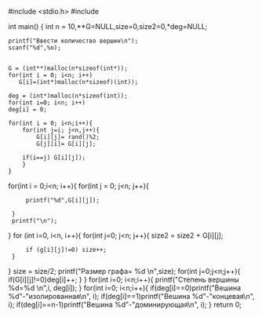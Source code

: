 #include <stdio.h>
#include <random>

int main()
{
    int n = 10,**G=NULL,size=0,size2=0,*deg=NULL;
    
    printf("Ввести количество вершин\n");
    scanf("%d",%n);
    
    
    G = (int**)malloc(n*sizeof(int*));
    for(int i = 0; i<n; i++)
       G[i]=(int*)malloc(n*sizeof)(int));
       
    deg = (int*)malloc(n*sizeof(int));
    for(int i=0; i<n; i++)
    deg[i] = 0;
    
    for(int i = 0; i<n;i++){
        for(int j=i; j<n,j++){
            G[i][j]= rand()%2;
            G[j][i]= G[i][j];
            
        if(i==j) G[i][j]);
        }
    }
 for(int i = 0;i<n; i++){
     for(int j = 0; j<n; j++){
         
         printf("%d",G[i][j]);
         
     }
     printf("\n");
 }
 for (int i=0, i<n, i++){
     for(int j=0; j<n; j++){
         size2 = size2 + G[i][j];
         
         if (g[i][j]!=0) size++;
     }
 }
    size = size/2;
    printf("Размер графа= %d \n",size);
    for(int j=0;j<n;j++){
        if(G[i][j]!=0)deg[i]++;
    }
}
    for(int i=0; i<n;i++){
        printf("Cтепень вершины %d=%d \n",i, deg[i]);
    }
    for(int i=0; i<n;i++){
        if(deg[i]==0)printf("Вешина %d"-"изолированная\n", i);
        if(deg[i]==1)printf("Вешина %d"-"концевая\n", i);
        if(deg[i]==n-1)printf("Вешина %d"-"доминирующая\n", i);
    }
    return 0;
